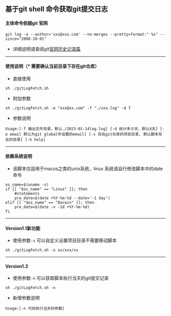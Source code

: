 ## 基于git shell 命令获取git提交日志
#### 主体命令依据git 官网
```shell
git log -a --author='xxx@xxx.com' --no-merges --pretty=format:" %s" --since="2008-10-01"
```
* 详细说明请查阅git[官网历史记录篇](https://git-scm.com/book/zh/v2/Git-%E5%9F%BA%E7%A1%80-%E6%9F%A5%E7%9C%8B%E6%8F%90%E4%BA%A4%E5%8E%86%E5%8F%B2)

*****************************
#### 使用说明（* 需要确认当前目录下存在git仓库）
* 直接使用
```shell
sh ./gitLogFetch.sh
```
* 附加参数
```shell
sh ./gitLogFetch.sh -e "xxx@xx.com" -f "./xxx.log" -d 7 
```
* 参数说明
```shell
Usage:[-f 输出文件目录，默认./2023-01-14log.log] [-d 统计多少天，默认4天] [-e email 默认为git global中设置的email] [-s 存在git仓库的项目目录, 默认脚本存在的目录] [-h help]
```

***********************
#### 依赖系统说明
* 该脚本仅适用于macos之类的unix系统，linux 系统请自行修改脚本中的date命令
```shell
os_name=$(uname -s)
if [[ "$os_name" == "Linux" ]]; then
    #statements
    pre_date=$(date +%Y-%m-%d --date='-1 day')
elif [[ "$os_name" == "Darwin" ]]; then
    pre_date=$(date -v -1d +%Y-%m-%d)
fi
```

****************************************************************
#### Version1.1新功能
* 使用参数`-s` 可以自定义设置项目目录不需要移动脚本
```shell
sh ./gitLogFetch.sh -s xx/xxx/xx
```

******************************************************************
#### Version1.2
* 使用参数`-n` 可以获取脚本执行当天的git提交记录
```shell
sh ./gitLogFetch.sh -n
```
* 新增参数说明
```shell
Usage:[-n 代码执行当天的参数]
```